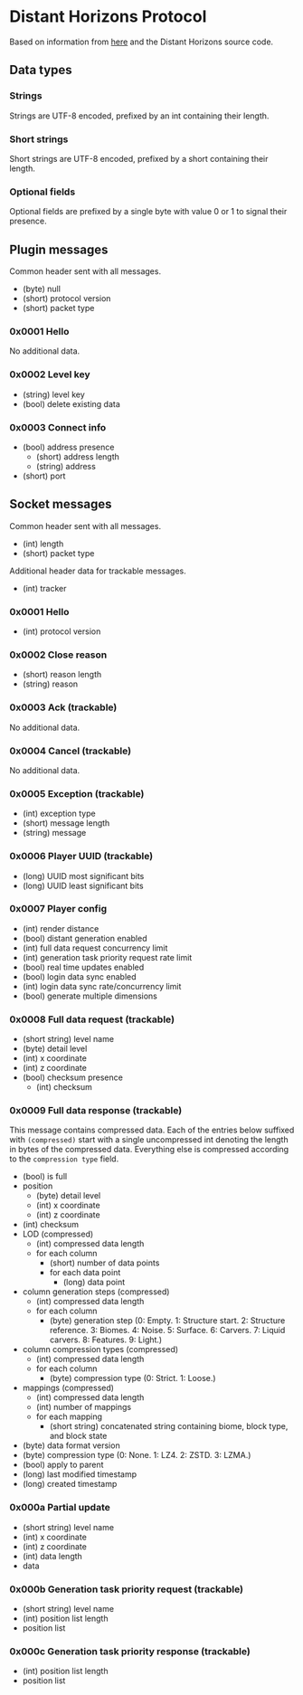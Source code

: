 # Distant Horizons Protocol

Based on information from [here](https://gitlab.com/s809/minecraft-lod-mod/-/wikis/Protocol) and the Distant Horizons source code.

## Data types

### Strings
Strings are UTF-8 encoded, prefixed by an int containing their length.

### Short strings
Short strings are UTF-8 encoded, prefixed by a short containing their length.

### Optional fields
Optional fields are prefixed by a single byte with value 0 or 1 to signal their presence.

## Plugin messages

Common header sent with all messages.
* (byte) null
* (short) protocol version
* (short) packet type

### 0x0001 Hello

No additional data.

### 0x0002 Level key

* (string) level key
* (bool) delete existing data

### 0x0003 Connect info

* (bool) address presence
   * (short) address length
   * (string) address
* (short) port

## Socket messages

Common header sent with all messages.
* (int) length
* (short) packet type

Additional header data for trackable messages.
* (int) tracker

### 0x0001 Hello

* (int) protocol version

### 0x0002 Close reason

* (short) reason length
* (string) reason

### 0x0003 Ack (trackable)

No additional data.

### 0x0004 Cancel (trackable)

No additional data.

### 0x0005 Exception (trackable)

* (int) exception type
* (short) message length
* (string) message

### 0x0006 Player UUID (trackable)

* (long) UUID most significant bits
* (long) UUID least significant bits

### 0x0007 Player config

* (int) render distance
* (bool) distant generation enabled
* (int) full data request concurrency limit
* (int) generation task priority request rate limit
* (bool) real time updates enabled
* (bool) login data sync enabled
* (int) login data sync rate/concurrency limit
* (bool) generate multiple dimensions

### 0x0008 Full data request (trackable)

* (short string) level name
* (byte) detail level
* (int) x coordinate
* (int) z coordinate
* (bool) checksum presence
   * (int) checksum

### 0x0009 Full data response (trackable)

This message contains compressed data. Each of the entries below suffixed with `(compressed)` start with a single uncompressed int denoting the length in bytes of the compressed data. Everything else is compressed according to the `compression type` field.

* (bool) is full
* position
   * (byte) detail level
   * (int) x coordinate
   * (int) z coordinate
* (int) checksum
* LOD (compressed)
   * (int) compressed data length
   * for each column
      * (short) number of data points
      * for each data point
         * (long) data point
* column generation steps (compressed)
   * (int) compressed data length
   * for each column
      * (byte) generation step (0: Empty. 1: Structure start. 2: Structure reference. 3: Biomes. 4: Noise. 5: Surface. 6: Carvers. 7: Liquid carvers. 8: Features. 9: Light.)
* column compression types (compressed)
   * (int) compressed data length
   * for each column
      * (byte) compression type (0: Strict. 1: Loose.)
* mappings (compressed)
   * (int) compressed data length
   * (int) number of mappings
   * for each mapping
      * (short string) concatenated string containing biome, block type, and block state
* (byte) data format version
* (byte) compression type (0: None. 1: LZ4. 2: ZSTD. 3: LZMA.)
* (bool) apply to parent
* (long) last modified timestamp
* (long) created timestamp

### 0x000a Partial update

* (short string) level name
* (int) x coordinate
* (int) z coordinate
* (int) data length
* data

### 0x000b Generation task priority request (trackable)

* (short string) level name
* (int) position list length
* position list

### 0x000c Generation task priority response (trackable)

* (int) position list length
* position list
